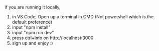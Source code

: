 if you are running it locally, 
1. in VS Code, Open up a terminal in CMD (Not powershell which is the default preference)
2. input "npm install"
3. input "npm run dev"
4. press ctrl+lmb on http://localhost:3000
5. sign up and enjoy :)   
